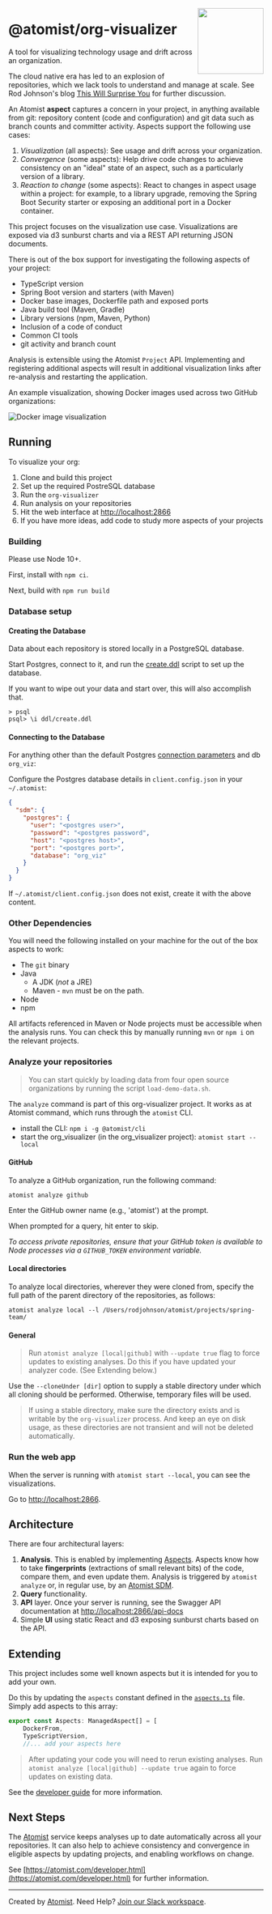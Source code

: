   <img src="./images/dockerImageSunburst.png"
  width="130" hight="130" align="right" />

# @atomist/org-visualizer

A tool for visualizing technology usage and drift across an organization. 

The cloud native era has led to an explosion of repositories, which we lack tools to understand and manage at scale. See Rod Johnson's blog [This Will Surprise You](https://blog.atomist.com/this-will-surprise-you/) for further discussion.

An Atomist **aspect** captures a concern in your project, in anything available from git: repository content (code and configuration) and git data such as branch counts and committer activity. Aspects support the following use cases:

1. *Visualization* (all aspects): See usage and drift across your organization.
2. *Convergence* (some aspects): Help drive code changes to achieve consistency on an "ideal" state of an aspect, such as a particularly version of a library.
3. *Reaction to change* (some aspects): React to changes in aspect usage within a project: for example, to a library upgrade, removing the Spring Boot Security starter or exposing an additional port in a Docker container.

This project focuses on the visualization use case. Visualizations are exposed via d3 sunburst charts and via a REST API returning JSON documents.

There is out of the box
support for investigating the following aspects of your project:

- TypeScript version
- Spring Boot version and starters (with Maven)
- Docker base images, Dockerfile path and exposed ports
- Java build tool (Maven, Gradle)
- Library versions (npm, Maven, Python)
- Inclusion of a code of conduct
- Common CI tools
- git activity and branch count

Analysis is extensible using the Atomist `Project` API. Implementing and registering additional aspects will result in additional visualization links after re-analysis and restarting the application.

An example visualization, showing Docker images used across two GitHub organizations:

![Docker image visualization](images/dockerImageSunburst.png "Docker image drift")

## Running

To visualize your org:

1. Clone and build this project
2. Set up the required PostreSQL database
3. Run the `org-visualizer`
4. Run analysis on your repositories
5. Hit the web interface at [http://localhost:2866](http://localhost:2866)
6. If you have more ideas, add code to study more aspects of your projects

### Building

Please use Node 10+.

First, install with `npm ci`.

Next, build with `npm run build`

### Database setup

#### Creating the Database

Data about each repository is stored locally in a PostgreSQL database.

Start Postgres, connect to it, and run the [create.ddl](ddl/create.ddl) script to set up the database.

If you want to wipe out your data and start over, this will also accomplish that.

```
> psql
psql> \i ddl/create.ddl
```

#### Connecting to the Database

For anything other than the default Postgres [connection parameters](https://node-postgres.com/features/connecting) and db `org_viz`:

Configure the Postgres database details in `client.config.json` in your `~/.atomist`:

```json
{
  "sdm": {
    "postgres": {
      "user": "<postgres user>",
      "password": "<postgres password",
      "host": "<postgres host>",
      "port": "<postgres port>",
      "database": "org_viz"
    }
  }
}
```

If `~/.atomist/client.config.json` does not exist, create it with the above content.

### Other Dependencies

You will need the following installed on your machine for the out of the box aspects to work:

- The `git` binary
- Java
  - A JDK (*not* a JRE)
  - Maven - `mvn` must be on the path. 
- Node
- npm

 All artifacts referenced in Maven or Node projects must be accessible when the analysis runs.
 You can check this by manually running `mvn` or `npm i` on the relevant projects.

### Analyze your repositories

>You can start quickly by loading data from four open source organizations by running the script `load-demo-data.sh`.

The `analyze` command is part of this org-visualizer project.
It works as at Atomist command, which runs through the `atomist` CLI.

* install the CLI: `npm i -g @atomist/cli`
* start the org_visualizer (in the org_visualizer project): `atomist start --local`

#### GitHub

To analyze a GitHub organization, run the following command:

`atomist analyze github`

Enter the GitHub owner name (e.g., 'atomist') at the prompt.

When prompted for a query, hit enter to skip.

_To access private repositories, ensure that your GitHub token is available to 
Node processes via a `GITHUB_TOKEN` environment variable._

#### Local directories
To analyze local directories, wherever they were cloned from, specify the full path of the parent directory of the repositories, as follows: 

```
atomist analyze local --l /Users/rodjohnson/atomist/projects/spring-team/
```

#### General

>Run `atomist analyze [local|github]` with `--update true` flag to force updates to existing analyses. Do this if you have updated your analyzer code. (See Extending below.) 

Use the `--cloneUnder [dir]` option to supply a stable directory under which all cloning should be performed.
Otherwise, temporary files will be used.

>If using a stable directory, make sure the directory exists and is writable
by the `org-visualizer` process. And keep an eye on disk usage, as these directories
are not transient and will not be deleted automatically.

### Run the web app

When the server is running with `atomist start --local`, you can see the visualizations.

Go to [http://localhost:2866](http://localhost:2866).

## Architecture

There are four architectural layers:

1. **Analysis**. This is enabled by implementing [Aspects](lib/customize/aspects.ts). Aspects know how to take **fingerprints** (extractions of small relevant bits) of the code, compare them, and even update them. Analysis is triggered by `atomist analyze` or, in regular use, by an [Atomist SDM](https://github.com/atomist/sdm).
2. **Query** functionality.
3. **API** layer. Once your server is running, see the Swagger API documentation at [http://localhost:2866/api-docs](http://localhost:2866/api-docs)
4. Simple **UI** using static React and d3 exposing sunburst charts based on the API.

## Extending

This project includes some well known aspects but it is intended for you to add your own.

Do this by updating the `aspects` constant defined in the [`aspects.ts`](lib/customize/aspects.ts) file. Simply add aspects to this array:

```typescript
export const Aspects: ManagedAspect[] = [
    DockerFrom,
    TypeScriptVersion,
    //... add your aspects here
```

>After updating your code you will need to rerun existing analyses. Run `atomist analyze [local|github] --update true` again to force updates on existing data.

See the [developer guide](./docs/developer.md) for more information.

## Next Steps
The [Atomist](https://www.atomist.com) service keeps analyses up to date automatically across all your repositories. It can also help to achieve consistency and convergence in eligible aspects by updating projects, and enabling workflows on change.

See [https://atomist.com/developer.html](https://atomist.com/developer.html) for further information.

-----

Created by [Atomist][atomist].
Need Help?  [Join our Slack workspace][slack].

[atomist]: https://atomist.com/ (Atomist - How Teams Deliver Software)
[slack]: https://join.atomist.com/ (Atomist Community Slack)
